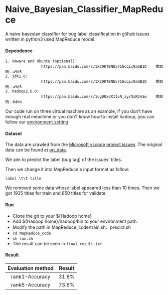 # Naive_Bayesian_Classifier_MapReduce
A naive bayesian classifier for bug label classification in github issues written in python3 used MapReduce model.

#### Dependence

```shell
1. Vmware and Ubuntu (optional):
				https://pan.baidu.com/s/1X29KTBNUx71GcqLc9aGB1Q    提取码：a9d5
2. jdk1.8: 
				https://pan.baidu.com/s/1X29KTBNUx71GcqLc9aGB1Q    提取码：a9d5
3. hadoop2.6.0:
				https://pan.baidu.com/s/1ug00xUXIIvN_zyrXsRVnSw    提取码：64kb				
```

Our code run on three virtual machine as an example, if you don't have enough real meachine or you don't know how to install hadoop, you can follow our [environment setting](./Environment%20Setting)



#### Dataset

The data are crawled from the [Microsoft vscode project issues](https://github.com/microsoft/vscode/issues) .The original data can be found at [ori_data](./ori_data). 

We aim to predict the label (bug tag) of the issues' titles.

Then we change it into MapReduce's input format as follow:

```shell
label \t\t title
```

We removed some data whose label appeared less than 10 times. Then we got 1935 titles for train and 850 titles for validate.



#### Run

* Clone the git to your ${Hadoop home}
* Add ${Hadoop home}/hadoop/bin to your environment path.
* Modify the path in MapReduce_code/train.sh、predict.sh
* `cd MapReduce_code`
* `sh run.sh`
* The result can be seen in `final_result.txt`



#### Result

| Evaluation method | Result |
| :---------------: | :----: |
|  rank1-Accuracy   | 31.8%  |
|  rank5-Accuracy   | 73.6%  |

